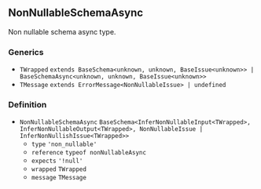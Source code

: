 NonNullableSchemaAsync
----------------------

Non nullable schema async type.

### Generics

*   `TWrapped` `extends BaseSchema<unknown, unknown, BaseIssue<unknown>> | BaseSchemaAsync<unknown, unknown, BaseIssue<unknown>>`
*   `TMessage` `extends ErrorMessage<NonNullableIssue> | undefined`

### Definition

*   `NonNullableSchemaAsync` `BaseSchema<InferNonNullableInput<TWrapped>, InferNonNullableOutput<TWrapped>, NonNullableIssue | InferNonNullishIssue<TWrapped>>`
    *   `type` `'non_nullable'`
    *   `reference` `typeof nonNullableAsync`
    *   `expects` `'!null'`
    *   `wrapped` `TWrapped`
    *   `message` `TMessage`